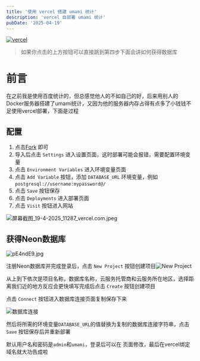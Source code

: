 ```yaml
---
title: '使用 vercel 搭建 umami 统计'
description: 'vercel 自部署 umami 统计'
pubDate: '2025-04-19'
---
```


[![vercel](https://vercel.com/button)](https://vercel.com/new/clone?repository-url=https%3A%2F%2Fgithub.com%2Fumami-software%2Fumami&env=DATABASE_URL)

> 如果你点击的上方按钮可以直接跳到第四步下面会讲如何获得数据库

# 前言

在之前我是使用百度统计的，但总感觉他人的不如自己的好，后来用别人的Docker服务器搭建了umami统计，又因为他的服务器内存占得有点多了小钱钱不足使用vercel部署，下面是过程

## 配置

1. 点击[Fork](https://github.com/umami-software/umami/fork) 即可
2. 导入后点击 `Settings` 进入设置页面，这时部署可能会报错，需要配置环境变量
3. 点击 `Environment Variables` 进入环境变量页面
4. 点击 `Add Variable` 按钮，添加 `DATABASE_URL` 环境变量，例如 `postgresql://username:mypassword@/`
5. 点击 `Save` 按钮保存
6. 点击 `Deployments` 进入部署页面
7. 点击 `Visit` 按钮进入网站

![屏幕截图_19-4-2025_11287_vercel.com.jpeg](https://s2.loli.net/2025/04/19/s2YZTnUehKGuH5g.jpg)

## 获得Neon数据库

![pE4ndE9.jpg](https://s21.ax1x.com/2025/04/19/pE4ndE9.jpg)

 注册Neon数据库并完成登录后，点击 `New Project` 按钮创建项目![New Project](https://s21.ax1x.com/2025/04/19/pE4nfUA.png)

从上到下依次是项目名称，数据库名称，云服务托管商和云服务所在地区，选择距离我们近的地方反应会更快填写完成后点击 `Create` 按钮创建项目

点击 `Connect` 按钮进入数据库连接页面复制保存下来

![数据库连接](https://s21.ax1x.com/2025/04/19/pE4n5Ct.png)
 
然后将所需的环境变量`DATABASE_URL`的值替换为复制的数据库连接字符串，点击 `Save` 按钮保存后并重新部署

默认用户名和密码是`admin`和`umami`，登录后可以在  页面修改，最后在vercel绑定域名就大功告成啦